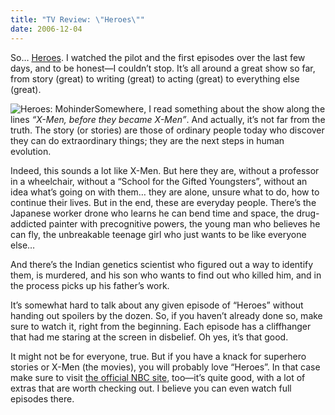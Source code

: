 ```yaml
---
title: "TV Review: \"Heroes\""
date: 2006-12-04
---
```


So… [Heroes][1]. I watched the pilot and the first episodes over the last few days, and to be honest—I couldn’t stop. It’s all around a great show so far,
from story (great) to writing (great) to acting (great) to everything else
(great).

![Heroes: Mohinder][2]Somewhere, I read something about the show along the lines _“X-Men, before they became X-Men”_. And actually, it’s not far from the truth. The story (or stories) are those of ordinary people today who discover they can do extraordinary things; they are the next steps in human evolution.

Indeed, this sounds a lot like X-Men. But here they are, without a professor in a wheelchair, without a “School for the Gifted Youngsters”, without an idea what’s going on with them… they are alone, unsure what to do, how to continue their lives. But in the end, these are everyday people. There’s the Japanese worker drone who learns he can bend time and space, the drug-addicted painter with precognitive powers, the young man who believes he can fly, the unbreakable teenage girl who just wants to be like everyone else…

And there’s the Indian genetics scientist who figured out a way to identify them, is murdered, and his son who wants to find out who killed him, and in the process picks up his father’s work.

It’s somewhat hard to talk about any given episode of “Heroes” without handing out spoilers by the dozen. So, if you haven’t already done so, make sure to watch it, right from the beginning. Each episode has a cliffhanger that had me staring at the screen in disbelief. Oh yes, it’s that good.

It might not be for everyone, true. But if you have a knack for superhero stories or X-Men (the movies), you will probably love “Heroes”. In that case make sure to visit [the official NBC site][1], too—it’s quite good, with a lot of extras that are worth checking out. I believe you can even watch full episodes there.

[1]: http://www.nbc.com/Heroes/
[2]: //dl.dropbox.com/u/7298/blog/wp-content/2006/12/hro_1001_057.jpg


